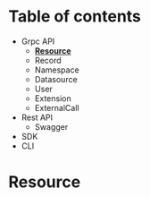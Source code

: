 # Table of contents
* Grpc API
  * [**Resource**](#resource)
  * Record
  * Namespace
  * Datasource
  * User
  * Extension
  * ExternalCall
* Rest API
  * Swagger
* SDK
* CLI

# Resource
